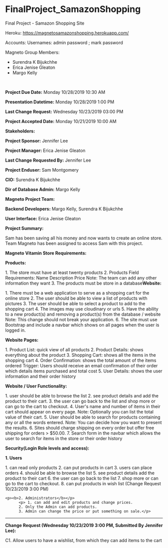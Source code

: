 # FinalProject_SamazonShopping
Final Project - Samazon Shopping Site

Heroku: https://magnetosamazonshopping.herokuapp.com/

Accounts:
Usernames: admin password  ;  mark password 

Magneto Group Members:
* Surendra K Bijukchhe
* Erica Jenise Gleaton
* Margo Kelly

<br>
<p><b>Project Due Date:</b>         Monday 10/28/2019 10:30 AM</p>
<p><b>Presentation Datetime:</b>    Monday 10/28/2019 1:00 PM</p>
<p><b>Last Change Request:</b>      Wednesday 10/23/2019 03:00 PM</p>
<p><b>Project Accepted Date:</b>    Monday 10/21/2019 10:00 AM</p>

 <p><b>Stakeholders:</b></p>
  <p><b>Project Sponsor:</b>          Jennifer Lee</p>
  <p><b>Project Manager: </b>         Erica Jenise Gleaton</p>
  <p><b>Last Change Requested By:</b> Jennifer Lee</p>
  <p><b>Project Enduser:</b>         Sam Montgomery</p>
  <p><b>CIO:</b>                      Surendra K Bijukchhe</p>
  <p><b>Dir of Database Admin:</b>    Margo Kelly</p>

  <p><b>Magneto Project Team:</b></p>
    <p><b>Backend Developers:</b>        Margo Kelly, Surendra K Bijukchhe</p>
    <p><b>User Interface:</b>           Erica Jenise Gleaton</p>


<p><b>Project Summary: </b></p>
<p>Sam has been saving all his money and now wants to create an online store. Team Magneto has been assigned to access Sam with this project. </p>


<p><b>Magneto Vitamin Store Requirements: </b></p>

  <p><b>Products:</b></p>
  <p>  1. The store must have at least twenty products
    2. Products Field Requirements:
         Name
         Description
         Price 
            Note: The team can add any other information they want 
    3. The products must be store in a database</p?

  <p><b>Website:</b></p>
    <p>1. There must be a web application to serve as a shopping cart for the online store 
    2. The user should be able to view a list of products with pictures 
    3. The user should be able to select a product to add to the shopping cart
    4. The images may use cloudinary or urls
    5. Have the ability to a new product(s) and removing a product(s) from the database / website 
          Note: This change should not break your application. 
    6. The site must use Bootstrap and include a navbar which shows on all pages when the user is logged in.</p>

  <p><b>Website Pages:</b></p>
    <p> 1. Product List: quick view of all products
    2. Product Details: shows everything about the product
    3. Shopping Cart: shows all the items in the shopping cart
    4. Order Confirmation: shows the total amount of the items ordered
          Trigger: Users should receive an email confirmation of their order which details items purchased and total cost
    5. User Details: shows the user information and their order history</p>

  <p><b>Website / User Functionality:</b></p>
          <p> 1. user should be able to browse the list
          2. see product details and add the product to their cart. 
          3. the user can go back to the list and shop more or can go to the cart to checkout.
          4. User's name and number of items in their cart should appear on every page. 
                Note: Optionally you can list the total value of their cart.
          5. User should be able to search for products containing any or all the words entered.
                  Note: You can decide how you want to present the results. 
          6. Sites should charge shipping on every order but offer free shipping for orders > $50.00.
          7. Search form in the navbar which allows the user to search for items in the store or their order history</p>

  
  <p><b>Security(Login Role levels and access):</b></p>
    <p><b>1. Users</b></p>
         <p>  1. can read only products
          2. can put products in cart
          3. users can place orders
          4. should be able to browse the list
          5. see product details add the product to their cart
          6. the user can go back to the list 
          7. shop more or can go to the cart to checkout.
          8. can put products in wish list (Change Request 10/23/2019 3:00 PM)</p>
           
    <p><b>2. Administrators</b></p>
          <p> 1. can add and edit products and change prices.
          2. Only the Admin can add products. 
          3. Admin can change the price or put something on sale.</p>

------------------

  <p><b>Change Request (Wednesday 10/23/2019 3:00 PM, Submitted By Jennifer Lee):</b><p>
     <p> C1. Allow users to have a wishlist, from which they can add items to the cart</p>
